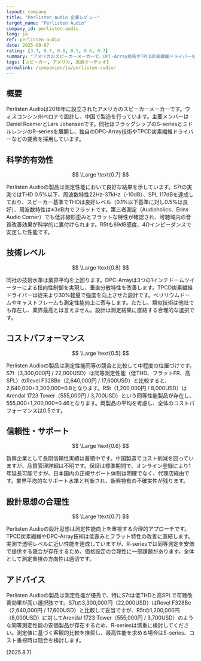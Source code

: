 ```yaml
---
layout: company
title: "Perlisten Audio 企業レビュー"
target_name: "Perlisten Audio"
company_id: perlisten-audio
lang: ja
ref: perlisten-audio
date: 2025-08-07
rating: [3.3, 0.7, 0.8, 0.5, 0.6, 0.7]
summary: "アメリカのスピーカーメーカーで、DPC-Array技術やTPCD炭素繊維ドライバーを用いた製品を展開しています。S7tは低THDとフラットな周波数特性で優秀な測定性能を示しますが、R5tは同等性能をより安価で実現する競合が存在します。"
tags: [スピーカー, アメリカ, 高級オーディオ]
permalink: /companies/ja/perlisten-audio/
---
```


## 概要

Perlisten Audioは2016年に設立されたアメリカのスピーカーメーカーです。ウィスコンシン州ベロナで設計し、中国で製造を行っています。主要メンバーはDaniel RoemerとLars Johansenです。同社はフラッグシップのS-seriesとミドルレンジのR-seriesを展開し、独自のDPC-Array技術やTPCD炭素繊維ドライバーなどの要素を採用しています。

## 科学的有効性

$$ \Large \text{0.7} $$

Perlisten Audioの製品は測定性能において良好な結果を示しています。S7tの実測ではTHD 0.5%以下、周波数特性22Hz-37kHz（-10dB）、SPL 117dBを達成しており、スピーカー基準でTHDは良好レベル（0.1%以下基準に対し0.5%は良好）、周波数特性は±3dB内でフラットです。第三者測定（Audioholics、Erins Audio Corner）でも低非線形歪みとフラットな特性が確認され、可聴域内の音質改善効果が科学的に裏付けられます。R5tも89dB感度、4Ωインピーダンスで安定した性能です。

## 技術レベル

$$ \Large \text{0.8} $$

同社の技術水準は業界平均を上回ります。DPC-Arrayは3つの1インチドームツイーターによる指向性制御を実現し、垂直分散特性を改善します。TPCD炭素繊維ドライバーは従来より30%軽量で強度を向上させた設計です。ベリリウムドームやキャストフレームも測定性能向上に寄与します。ただし、類似技術は他社でも存在し、業界最高とは言えません。設計は測定結果に直結する合理的な選択です。

## コストパフォーマンス

$$ \Large \text{0.5} $$

Perlisten Audioの製品は測定性能同等の競合と比較して中程度の位置づけです。S7t（3,300,000円 / 22,000USD）は同等測定性能（低THD、フラットFR、高SPL）のRevel F328Be（2,640,000円 / 17,600USD）と比較すると、2,640,000÷3,300,000=0.8となります。R5t（1,200,000円 / 8,000USD）はArendal 1723 Tower（555,000円 / 3,700USD）という同等性能製品が存在し、555,000÷1,200,000=0.46となります。両製品の平均を考慮し、全体のコストパフォーマンスは0.5です。

## 信頼性・サポート

$$ \Large \text{0.6} $$

新興企業として長期信頼性実績は蓄積中です。中国製造でコスト削減を図っていますが、品質管理詳細は不明です。保証は標準期間で、オンライン登録により1年延長可能ですが、日本国内の正規サポート体制は明確でなく、代理店経由です。業界平均的なサポート水準と判断され、新興特有の不確実性が残ります。

## 設計思想の合理性

$$ \Large \text{0.7} $$

Perlisten Audioの設計思想は測定性能向上を重視する合理的アプローチです。TPCD炭素繊維やDPC-Array技術は低歪みとフラット特性の改善に直結します。実測で透明レベルに近い性能を達成していますが、R-seriesでは同等測定を安価で提供する競合が存在するため、価格設定の合理性に一部課題があります。全体として測定重視の方向性は適切です。

## アドバイス

Perlisten Audioの製品は測定性能が優秀で、特にS7tは低THDと高SPLで可聴改善効果が高い選択肢です。S7tの3,300,000円（22,000USD）はRevel F328Be（2,640,000円 / 17,600USD）と比較して妥当ですが、R5tの1,200,000円（8,000USD）に対してArendal 1723 Tower（555,000円 / 3,700USD）のような同等測定性能の安価製品が存在するため、R-seriesは慎重に検討してください。測定値に基づく客観的比較を推奨し、最高性能を求める場合はS-series、コスト重視時は競合を検討します。

(2025.8.7)
